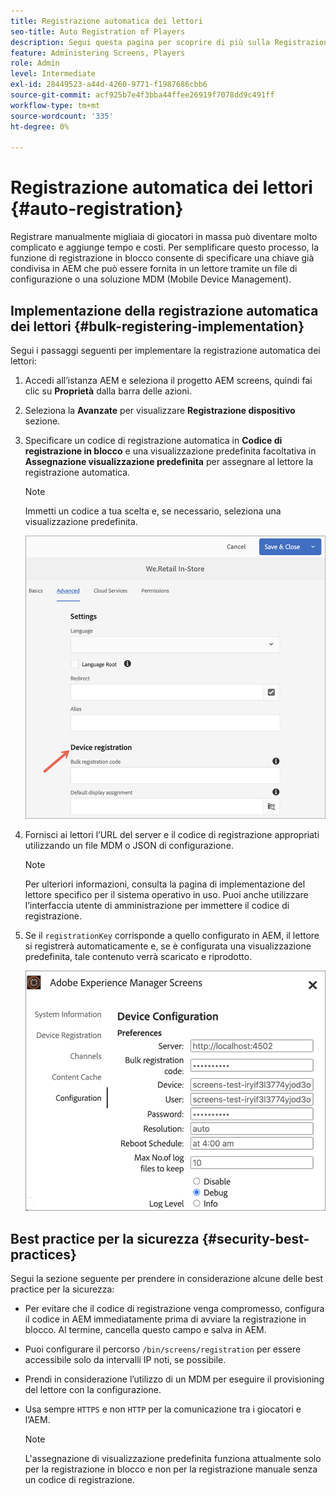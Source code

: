 ```yaml
---
title: Registrazione automatica dei lettori
seo-title: Auto Registration of Players
description: Segui questa pagina per scoprire di più sulla Registrazione automatica dei lettori con AMS/On-Prem Screens.
feature: Administering Screens, Players
role: Admin
level: Intermediate
exl-id: 28449523-a44d-4260-9771-f1987686cbb6
source-git-commit: acf925b7e4f3bba44ffee26919f7078dd9c491ff
workflow-type: tm+mt
source-wordcount: '335'
ht-degree: 0%

---
```


# Registrazione automatica dei lettori {#auto-registration}

Registrare manualmente migliaia di giocatori in massa può diventare molto complicato e aggiunge tempo e costi. Per semplificare questo processo, la funzione di registrazione in blocco consente di specificare una chiave già condivisa in AEM che può essere fornita in un lettore tramite un file di configurazione o una soluzione MDM (Mobile Device Management).

## Implementazione della registrazione automatica dei lettori {#bulk-registering-implementation}

Segui i passaggi seguenti per implementare la registrazione automatica dei lettori:

1. Accedi all’istanza AEM e seleziona il progetto AEM screens, quindi fai clic su **Proprietà** dalla barra delle azioni.
1. Seleziona la **Avanzate** per visualizzare **Registrazione dispositivo** sezione.

1. Specificare un codice di registrazione automatica in **Codice di registrazione in blocco** e una visualizzazione predefinita facoltativa in **Assegnazione visualizzazione predefinita** per assegnare al lettore la registrazione automatica.
   >[!NOTE]
   >Immetti un codice a tua scelta e, se necessario, seleziona una visualizzazione predefinita.

   ![immagine](/help/user-guide/assets/auto-registration/auto-register1.png)
1. Fornisci ai lettori l’URL del server e il codice di registrazione appropriati utilizzando un file MDM o JSON di configurazione.

   >[!NOTE]
   >Per ulteriori informazioni, consulta la pagina di implementazione del lettore specifico per il sistema operativo in uso. Puoi anche utilizzare l’interfaccia utente di amministrazione per immettere il codice di registrazione.

1. Se il `registrationKey` corrisponde a quello configurato in AEM, il lettore si registrerà automaticamente e, se è configurata una visualizzazione predefinita, tale contenuto verrà scaricato e riprodotto.

   ![immagine](/help/user-guide/assets/auto-registration/auto-register2.png)

## Best practice per la sicurezza {#security-best-practices}

Segui la sezione seguente per prendere in considerazione alcune delle best practice per la sicurezza:

* Per evitare che il codice di registrazione venga compromesso, configura il codice in AEM immediatamente prima di avviare la registrazione in blocco. Al termine, cancella questo campo e salva in AEM.

* Puoi configurare il percorso `/bin/screens/registration` per essere accessibile solo da intervalli IP noti, se possibile.

* Prendi in considerazione l’utilizzo di un MDM per eseguire il provisioning del lettore con la configurazione.

* Usa sempre `HTTPS` e non `HTTP` per la comunicazione tra i giocatori e l’AEM.

   >[!NOTE]
   >L&#39;assegnazione di visualizzazione predefinita funziona attualmente solo per la registrazione in blocco e non per la registrazione manuale senza un codice di registrazione.

